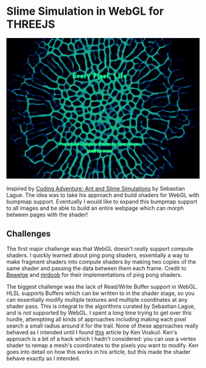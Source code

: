 # Slime Simulation in WebGL for THREEJS

![Slime Image](ReadMePic.png)

Inspired by [Coding Adventure: Ant and Slime Simulations](https://www.youtube.com/watch?v=X-iSQQgOd1A) by Sebastian Lague. The idea was to take his approach and build shaders for WebGL with bumpmap support. Eventually I would like to expand this bumpmap support to all images and be able to build an entire webpage which can morph between pages with the shader!

## Challenges
The first major challenge was that WebGL doesn't *really* support compute shaders. I quickly learned about ping pong shaders, essentially a way to make fragment shaders into compute shaders by making two copies of the same shader and passing the data between them each frame. Credit to [Bewelge](https://github.com/Bewelge) and [mrdoob](https://github.com/mrdoob/three.js/blob/master/examples/webgl_gpgpu_birds.html) for their implementations of ping pong shaders.

The biggest challenge was the lack of Read/Write Buffer support in WebGL. HLSL supports Buffers which can be written to in the shader stage, so you can essentially modify multiple textures and multiple coordinates at any shader pass. This is integral to the algorithms curated by Sebastian Lague, and is *not* supported by WebGL. I spent a long time trying to get over this hurdle, attemptimg all kinds of approaches including making each pixel search a small radius around it for the trail. None of these approaches really behaved as I intended until I found [this](https://kaesve.nl/projects/mold/summary.html) article by Ken Voskuil. Ken's approach is a bit of a hack which I hadn't considered: you can use a vertex shader to remap a mesh's coordinates to the pixels you want to modify. Ken goes into detail on how this works in his article, but this made the shader behave exactly as I intended.
